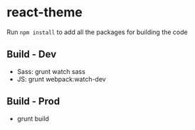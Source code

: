 # react-theme

Run `npm install` to add all the packages for building the code

Build - Dev
---------------
- Sass: grunt watch sass
- JS: grunt webpack:watch-dev

Build - Prod
----------------
- grunt build
